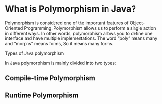 # What is Polymorphism in Java?

Polymorphism is considered one of the important features of Object-Oriented Programming.
Polymorphism allows us to perform a single action in different ways. In other words, polymorphism allows you
to define one interface and have multiple implementations. The word “poly” means many and “morphs” means forms,
So it means many forms.

Types of Java polymorphism

In Java polymorphism is mainly divided into two types:

##    Compile-time Polymorphism
##    Runtime Polymorphism